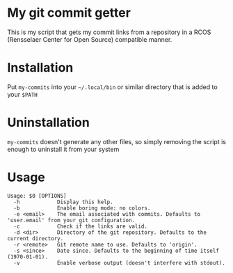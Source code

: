 # My git commit getter

This is my script that gets my commit links from a repository in a RCOS (Rensselaer Center for Open
Source) compatible manner.

# Installation

Put `my-commits` into your `~/.local/bin` or similar directory that is added to your `$PATH`

# Uninstallation

`my-commits` doesn't generate any other files, so simply removing the script is enough to uninstall
it from your system

# Usage

```
Usage: $0 [OPTIONS]
  -h            Display this help.
  -b            Enable boring mode: no colors.
  -e <email>    The email associated with commits. Defaults to 'user.email' from your git configuration.
  -c            Check if the links are valid.
  -d <dir>      Directory of the git repository. Defaults to the current directory.
  -r <remote>   Git remote name to use. Defaults to 'origin'.
  -s <since>    Date since. Defaults to the beginning of time itself (1970-01-01).
  -v            Enable verbose output (doesn't interfere with stdout).
```
